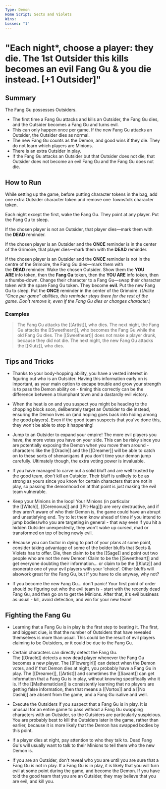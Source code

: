 ```yaml
---
Type: Demon
Home Script: Sects and Violets
Wins: 
Losses: "1"
---
```

# "Each night*, choose a player: they die. The 1st Outsider this kills becomes an evil Fang Gu & you die instead. [+1 Outsider]"

## Summary
The Fang Gu possesses Outsiders.

- The first time a Fang Gu attacks and kills an Outsider, the Fang Gu dies, and the Outsider becomes a Fang Gu and turns evil.
- This can only happen once per game. If the new Fang Gu attacks an Outsider, the Outsider dies as normal.
- The new Fang Gu counts as the Demon, and good wins if they die. They do not learn which players are Minions.
- There is an extra Outsider in play.
- If the Fang Gu attacks an Outsider but that Outsider does not die, that Outsider does not become an evil Fang Gu and the Fang Gu does not die.
## How to Run
While setting up the game, before putting character tokens in the bag, add one extra Outsider character token and remove one Townsfolk character token.

Each night except the first, wake the Fang Gu. They point at any player. Put the Fang Gu to sleep.

If the chosen player is not an Outsider, that player dies—mark them with the **DEAD** reminder.

If the chosen player is an Outsider and the **ONCE** reminder is in the center of the Grimoire, that player dies—mark them with the **DEAD** reminder.

If the chosen player is an Outsider and the **ONCE** reminder is not in the centre of the Grimoire, the Fang Gu dies—mark them with the **DEAD** reminder. Wake the chosen Outsider. Show them the **YOU ARE** info token, then the **Fang Gu** token, then the **YOU ARE** info token, then a thumbs-down. Change their character to a Fang Gu—swap their character token with the spare Fang Gu token. They become **evil**. Put the new Fang Gu to sleep. Put the **ONCE** reminder in the center of the Grimoire. (_Unlike “Once per game” abilities, this reminder stays there for the rest of the game. Don’t remove it, even if the Fang Gu dies or changes character._)
### Examples
>The Fang Gu attacks the [[Artist]], who dies. The next night, the Fang Gu attacks the [[Sweetheart]], who becomes the Fang Gu while the old Fang Gu dies. The [[Sweetheart]] does not make a player drunk, because they did not die. The next night, the new Fang Gu attacks the [[Klutz]], who dies.

## Tips and Tricks
- Thanks to your body-hopping ability, you have a vested interest in figuring out who is an Outsider. Having this information early on is important, as your main option to escape trouble and grow your strength is to pass the Demon ability on - timing this correctly can be the difference between a triumphant town and a dastardly evil victory.

- When the heat is on and you suspect you might be heading to the chopping block soon, deliberately target an Outsider to die instead, ensuring the Demon lives on (and hoping goes back into hiding among the good players). Even if the good team suspects that you've done this, they won't be able to stop it happening!

- Jump to an Outsider to expand your empire! The more evil players you have, the more votes you have on your side. This can be risky since you are potentially exposing the Demon when you move them around - characters like the [[Oracle]] and the [[Dreamer]] will be able to catch on to these sorts of shenanigans if you don't time your demon jump carefully. Ultimately though, the extra voting power is invaluable.

- If you have managed to carve out a solid bluff and are well trusted by the good team, _don't_ kill an Outsider. Their bluff is unlikely to be as strong as yours since you know for certain characters that are not in play, so passing the demonhood on at that point is just making the evil team vulnerable.

- Keep your Minions in the loop! Your Minions (in particular the [[Witch]], [[Cerenovus]] and [[Pit-Hag]]) are very destructive, and if they aren't aware of who their Demon is, the game could have an abrupt and unsatisfying end. Try to let them know ahead of time if you intend to jump bodies/who you are targeting in general - that way even if you hit a hidden Outsider unexpectedly, they won't wake up cursed, mad or transformed on top of being newly evil.

- Because you can factor in dying to part of your plans at some point, consider taking advantage of some of the bolder bluffs that Sects & Violets has to offer. Die, then claim to be the [[Sage]] and point out two people who are not the new Demon! Claim to be the [[Sweetheart]] and get everyone doubting their information... or claim to be the [[Klutz]] and exonerate one of your evil players with your 'choice'. Other bluffs will alsowork great for the Fang Gu, but if you have to die anyway, why not?

- If you become the new Fang Gu... don't panic! Your first point of order should be figuring out who the evil team is - start with the recently dead Fang Gu, and then go on to get the Minions. After that, it's evil business as usual - kill, avoid detection, and win for your new team!
## Fighting the Fang Gu
- Learning that a Fang Gu is in play is the first step to beating it. The first, and biggest clue, is that the number of Outsiders that have revealed themselves is more than usual. This could be the result of evil players claiming to be Outsiders, or it could be due to the Fang Gu.

- Certain characters can directly detect the Fang Gu. The [[Oracle]] detects a new dead player whenever the Fang Gu becomes a new player. The [[Flowergirl]] can detect when the Demon votes, and if that Demon dies at night, you probably have a Fang Gu in play. The [[Dreamer]], [[Artist]] and sometimes the [[Savant]] can get information that a Fang Gu is in play, without knowing specifically who it is. If the [[Mathematician]] is consistently learning that no players are getting false information, then that means a [[Vortox]] and a [[No Dashii]] are absent from the game, and a Fang Gu isalive and well.

- Execute the Outsiders if you suspect that a Fang Gu is in play. It is unusual for an entire game to pass without a Fang Gu swapping characters with an Outsider, so the Outsiders are particularly suspicious. You are probably best to kill the Outsiders later in the game, rather than earlier, because it is more likely that the Demon has swapped bodies by this point.

- If a player dies at night, pay attention to who they talk to. Dead Fang Gu's will usually want to talk to their Minions to tell them who the new Demon is.

- If you are an Outsider, don't reveal who you are until you are sure that a Fang Gu is not in play. If a Fang Gu is in play, it is likely that you will turn evil at some point during the game, and become the Demon. If you have told the good team that you are an Outsider, they may believe that you are evil, and kill you.
